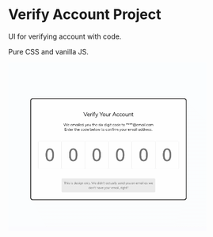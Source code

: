 # Verify Account Project

UI for verifying account with code.

Pure CSS and vanilla JS.

![verify-account](verify-account.gif)